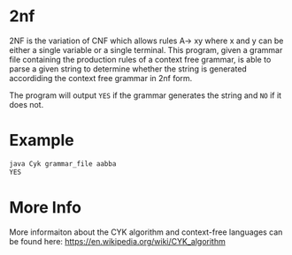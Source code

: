 # 2nf
2NF is the variation of CNF which allows rules A-> xy where x and y can be either a single variable or a single terminal.
This program, given a grammar file containing the production rules of a context free grammar, is able to parse a given string to determine whether the string is generated accordiding the context free grammar in 2nf form.

The program will output `YES` if the grammar generates the string and `NO` if it does not.

# Example
```bash
java Cyk grammar_file aabba
YES
```
# More Info
More informaiton about the CYK algorithm and context-free languages can be found here: https://en.wikipedia.org/wiki/CYK_algorithm
